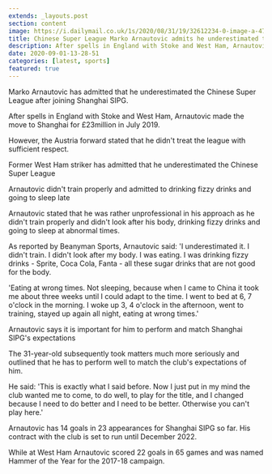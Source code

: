 ```yaml
---
extends: _layouts.post
section: content
image: https://i.dailymail.co.uk/1s/2020/08/31/19/32612234-0-image-a-47_1598898469429.jpg 
title: Chinese Super League Marko Arnautovic admits he underestimated the CSL following Shanghai SIPG move 
description: After spells in England with Stoke and West Ham, Arnautovic made the move to Shanghai for £23million in July 2019. However, the Austria forward stated that he didnt treat the league with sufficient respect. 
date: 2020-09-01-13-28-51 
categories: [latest, sports] 
featured: true 
--- 
```

Marko Arnautovic has admitted that he underestimated the Chinese Super League after joining Shanghai SIPG.

After spells in England with Stoke and West Ham, Arnautovic made the move to Shanghai for £23million in July 2019.

However, the Austria forward stated that he didn't treat the league with sufficient respect.

Former West Ham striker has admitted that he underestimated the Chinese Super League

Arnautovic didn't train properly and admitted to drinking fizzy drinks and going to sleep late

Arnautovic stated that he was rather unprofessional in his approach as he didn't train properly and didn't look after his body, drinking fizzy drinks and going to sleep at abnormal times. 

As reported by Beanyman Sports, Arnautovic said: 'I underestimated it. I didn't train. I didn't look after my body. I was eating. I was drinking fizzy drinks - Sprite, Coca Cola, Fanta - all these sugar drinks that are not good for the body. 

'Eating at wrong times. Not sleeping, because when I came to China it took me about three weeks until I could adapt to the time. I went to bed at 6, 7 o'clock in the morning. I woke up 3, 4 o'clock in the afternoon, went to training, stayed up again all night, eating at wrong times.'

Arnautovic says it is important for him to perform and match Shanghai SIPG's expectations

The 31-year-old subsequently took matters much more seriously and outlined that he has to perform well to match the club's expectations of him. 

He said: 'This is exactly what I said before. Now I just put in my mind the club wanted me to come, to do well, to play for the title, and I changed because I need to do better and I need to be better. Otherwise you can't play here.'

Arnautovic has 14 goals in 23 appearances for Shanghai SIPG so far. His contract with the club is set to run until December 2022. 

While at West Ham Arnautovic scored 22 goals in 65 games and was named Hammer of the Year for the 2017-18 campaign. 

